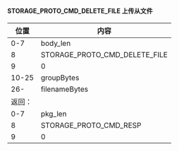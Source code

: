 #### STORAGE_PROTO_CMD_DELETE_FILE 上传从文件   
 
|位置|内容| 
|----|----|
|0-7 |body_len|
|8|STORAGE_PROTO_CMD_DELETE_FILE|
|9|0|
|10-25|groupBytes|
|26-|filenameBytes|
|返回：|       |
|0-7|pkg_len|
|8|STORAGE_PROTO_CMD_RESP|
|9|0|